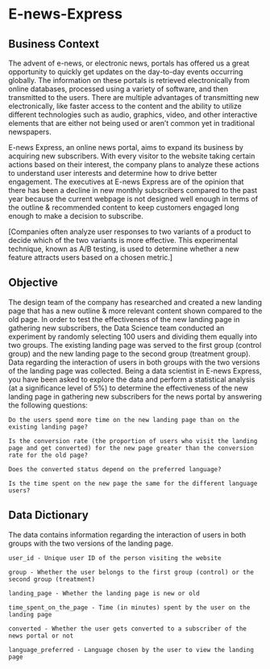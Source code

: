 # E-news-Express

## Business Context

The advent of e-news, or electronic news, portals has offered us a great opportunity to quickly get updates on the day-to-day events occurring globally. The information on these portals is retrieved electronically from online databases, processed using a variety of software, and then transmitted to the users. There are multiple advantages of transmitting new electronically, like faster access to the content and the ability to utilize different technologies such as audio, graphics, video, and other interactive elements that are either not being used or aren’t common yet in traditional newspapers.

E-news Express, an online news portal, aims to expand its business by acquiring new subscribers. With every visitor to the website taking certain actions based on their interest, the company plans to analyze these actions to understand user interests and determine how to drive better engagement. The executives at E-news Express are of the opinion that there has been a decline in new monthly subscribers compared to the past year because the current webpage is not designed well enough in terms of the outline & recommended content to keep customers engaged long enough to make a decision to subscribe.

[Companies often analyze user responses to two variants of a product to decide which of the two variants is more effective. This experimental technique, known as A/B testing, is used to determine whether a new feature attracts users based on a chosen metric.]

## Objective

The design team of the company has researched and created a new landing page that has a new outline & more relevant content shown compared to the old page. In order to test the effectiveness of the new landing page in gathering new subscribers, the Data Science team conducted an experiment by randomly selecting 100 users and dividing them equally into two groups. The existing landing page was served to the first group (control group) and the new landing page to the second group (treatment group). Data regarding the interaction of users in both groups with the two versions of the landing page was collected. Being a data scientist in E-news Express, you have been asked to explore the data and perform a statistical analysis (at a significance level of 5%) to determine the effectiveness of the new landing page in gathering new subscribers for the news portal by answering the following questions:

    Do the users spend more time on the new landing page than on the existing landing page?

    Is the conversion rate (the proportion of users who visit the landing page and get converted) for the new page greater than the conversion rate for the old page?

    Does the converted status depend on the preferred language?

    Is the time spent on the new page the same for the different language users?

## Data Dictionary

The data contains information regarding the interaction of users in both groups with the two versions of the landing page.

    user_id - Unique user ID of the person visiting the website

    group - Whether the user belongs to the first group (control) or the second group (treatment)

    landing_page - Whether the landing page is new or old

    time_spent_on_the_page - Time (in minutes) spent by the user on the landing page

    converted - Whether the user gets converted to a subscriber of the news portal or not

    language_preferred - Language chosen by the user to view the landing page

